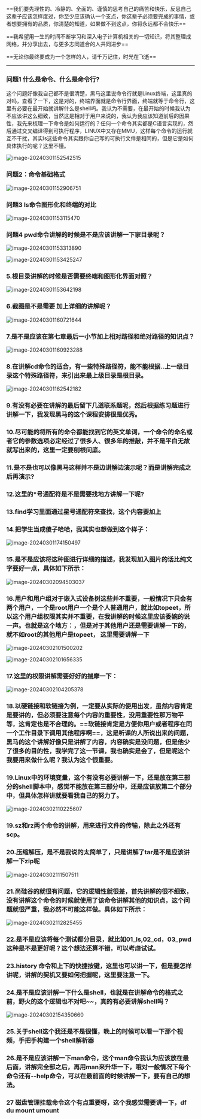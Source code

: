  ==我们要先理性的、冷静的、全面的、谨慎的思考自己的痛苦和快乐，反思自己这辈子应该怎样度过，你至少应该确认一个支点，你这辈子必须要完成的事情，或者想要拥有的品质，你清楚的知道，如果做不到这点，你将永远都不会快乐==

==我希望用一生的时间不断学习和深入电子计算机相关的一切知识，将其整理成网络，并分享出去，与更多志同道合的人共同进步==

==无论你最终要成为一个怎样的人，请千万记住，时光在飞逝==

-----

### 问题1 什么是命令、什么是命令行?

这个问题好像我自己都不是很清楚，黑马这里说命令行就是Linux终端，这里真的对吗，查看了一下，这是对的，终端界面就是命令行界面，终端就等于命令行，这里有必要在最开始就讲解什么是shell吗。我认为不需要，在最开始的时候我认为不应该讲这么细致，当然这是相对于用户来说的，我认为我应该知道前后的因果性，我先来梳理一下命令是如何运行的？任何一个命令其实都是C语言实现的，然后通过交叉编译得到可执行程序，LINUX中又存在MMU，这样每个命令的运行就互不干扰，其实ls这些命令其实跟你自己写的可执行文件是相同的，但是它是如何具体执行的呢？这里不懂。

![image-20240301152542515](https://chai-1301855619.cos.ap-beijing.myqcloud.com/202403021655559.png)

### 问题2：命令基础格式

![image-20240301152906751](https://chai-1301855619.cos.ap-beijing.myqcloud.com/202403021655597.png)

### 问题3 ls命令图形化和终端的对比

![image-20240301153115470](https://chai-1301855619.cos.ap-beijing.myqcloud.com/202403021655684.png)

### 问题4 pwd命令讲解的时候是不是应该讲解一下家目录呢？

![image-20240301153313890](https://chai-1301855619.cos.ap-beijing.myqcloud.com/202403021655620.png)

![image-20240301153425247](https://chai-1301855619.cos.ap-beijing.myqcloud.com/202403021655545.png)

### 5.根目录讲解的时候是否需要终端和图形化界面对照？

![image-20240301153642198](https://chai-1301855619.cos.ap-beijing.myqcloud.com/202403021655525.png)

### 6.截图是不是需要 加上详细的讲解呢？

![image-20240301160721644](https://chai-1301855619.cos.ap-beijing.myqcloud.com/202403021655246.png)

### 7.是不是应该在第七章最后一小节加上相对路径和绝对路径的知识点？

![image-20240301160923288](https://chai-1301855619.cos.ap-beijing.myqcloud.com/202403021655200.png)

###   8.在讲解cd命令的适合，有一些特殊路径符，能不能根据..上一级目录这个特殊路径符，来引出来最上级目录是根目录。

![image-20240301162542182](https://chai-1301855619.cos.ap-beijing.myqcloud.com/202403021655113.png)

### 9.有没有必要在讲解的最后留下几道联系题呢，然后根据练习题进行讲解一下，我发现黑马的这个课程安排很是优秀。

### 10.尽可能的将所有的命令都能找到它的英文单词，一个命令的命名或者它的参数选项必定经过了很多人、很多年的推敲，并不是平白无故就写出来的，这里一定要刨根问底。

### 11.是不是也可以像黑马这样并不是边讲解边演示呢？而是讲解完成之后再演示?

### 12.这里的*号通配符是不是需要找地方讲解一下呢?

### 13.find学习里面通过星号通配符来查找，这个内容要加上

### 14.把学生当成傻子哈哈，我其实也想做到这个样子：

![image-20240301174150497](https://chai-1301855619.cos.ap-beijing.myqcloud.com/202403021655403.png)

### 15.是不是应该将这种图进行详细的描述，我发现加入图片的话比纯文字要好一点，具体如下所示：

![image-20240302094503037](https://chai-1301855619.cos.ap-beijing.myqcloud.com/202403021655326.png)

### 16.用户和用户组对于嵌入式设备树这些并不重要，一般情况下只会有两个用户，一个是root用户一个是个人普通用户，就比如topeet，所以这个用户组权限其实并不重要，在我讲解的时候这里应该委婉的说一声。也就是这个地方：，但是对于其他用户还是需要讲解一下的，就不如root的其他用户是topeet， 这里需要讲解一下

![image-20240302101500202](https://chai-1301855619.cos.ap-beijing.myqcloud.com/202403021655453.png)

![image-20240302101656335](https://chai-1301855619.cos.ap-beijing.myqcloud.com/202403021655034.png)

### 17.这里的权限讲解需要好好的揣摩一下：

![image-20240302104205378](https://chai-1301855619.cos.ap-beijing.myqcloud.com/202403021655015.png)

### 18.以硬链接和软链接为例，一定要从实际的使用出发，虽然内容肯定是要讲的，但必须要注意每个内容的重要性，没用重要性那万物平等，这肯定也是不合理的。==软链接肯定是方便你用户或者程序在同一个工作目录下调用其他程序啊==，这是听课的人所说出来的问题，黑马的这个讲解好像只是讲解了内容，内容确实是没问题，但是他少了很多的目的性，我学完了这一节课，我也确实是会了，但是呢这个我要用来做什么呢？我认为这个很重要。

### 19.Linux中的环境变量，这个有没有必要讲解一下，还是放在第三部分的shell脚本中，感觉不能放在第三部分中，还是应该放第二个部分中，但具体怎样讲就要看我自己的努力了。

![image-20240302110225607](https://chai-1301855619.cos.ap-beijing.myqcloud.com/202403021655144.png)

### 19.sz和rz两个命令的讲解，用来进行文件的传输，除此之外还有scp。

### 20.压缩解压，是不是我说的太简单了，只是讲解了tar是不是应该讲解一下zip呢

![image-20240302111507511](https://chai-1301855619.cos.ap-beijing.myqcloud.com/202403021655098.png)

### 21.尚硅谷的就很有问题，它的逻辑性就很差，首先讲解的很不细致，没有讲解这个命令的时候就使用了该命令讲解其他的知识点，这个问题就很严重，我必然不可能这样做。具体如下所示：

![image-20240302112825455](https://chai-1301855619.cos.ap-beijing.myqcloud.com/202403021655212.png)

###  22.是不是应该将每个测试都分目录，就比如01_ls,02_cd，03_pwd这种是不是更好呢？这个想法还算不错，可以考虑试试。

### 23.history 命令和上下的快捷按键，这里也可以讲一下，但是要怎样讲呢，讲解的契机又要如何把握呢，这里要注意一下。

### 24.是不是应该讲解一下什么是shell，也就是在讲解命令的格式之前，野火的这个逻辑也不对吧~~，真的有必要讲解shell吗？

![image-20240302154350660](https://chai-1301855619.cos.ap-beijing.myqcloud.com/202403021655077.png)

### 25.关于shell这个我还是不是很懂，晚上的时候可以看一下那个视频，手把手构建一个shell解析器

### 26.是不是应该讲解一下man命令，这个man命令我认为应该放在最后面，讲解完全部之后，再用man来升华一下，哦对一般情况下每个命令还有--help命令，可以在最前面的时候讲解一下，要有自己的想法。

### 27 磁盘管理挂载命令这个有点重要呀，这个我感觉需要讲一下，df du mount umount 

